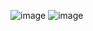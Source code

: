 ![image](https://github.com/RushiPDeshmukh/SLAM_Bot/assets/94715242/06c5ddf8-2299-4e2e-acd7-36d3469bd6c1)
![image](https://github.com/RushiPDeshmukh/SLAM_Bot/assets/94715242/9e9c5e55-48d4-43fc-a340-5fc3e1967ac3)
